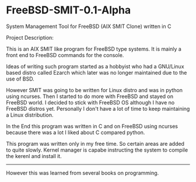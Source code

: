 # FreeBSD-SMIT-0.1-Alpha
System Management Tool for FreeBSD (AIX SMIT Clone) written in C

Project Description:

This is an AIX SMIT like program for FreeBSD type systems. It is mainly a front end to FreeBSD commands for
the console.

Ideas of writing such program started as a hobbyist who had a GNU/Linux based distro called Ezarch which 
later was no longer maintained due to the use of BSD.

However SMIT was going to be written for Linux distro and was in python using ncurses. Then I started to do more
with FreeBSD and stayed on FreeBSD world. I decided to stick with FreeBSD OS although I have no FreeBSD distros yet. 
Personally I don't have a lot of time to keep maintaining a Linux distribution.

In the End this program was written in C and on FreeBSD using ncurses because there was a lot I liked about C compared 
python.

This program was written only in my free time. So certain areas are added to quite slowly. Kernel manager is capabe 
instructing the system to compile the kerenl and install it.

------------------------------------------------------------------------------------------------------------------------

However this was learned from several books on programming.
